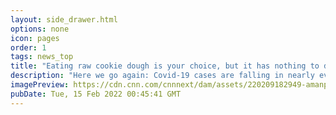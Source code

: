 ```yaml
---
layout: side_drawer.html
options: none
icon: pages
order: 1
tags: news_top
title: "Eating raw cookie dough is your choice, but it has nothing to do with Covid precautions"
description: "Here we go again: Covid-19 cases are falling in nearly every state, spring is in the air and everyone is getting restless. Some have even gone so far as to let us know they are done with the pandemic or at least ready to move away from the problem."
imagePreview: https://cdn.cnn.com/cnnnext/dam/assets/220209182949-amanpour-masks-video-synd-2.jpg
pubDate: Tue, 15 Feb 2022 00:45:41 GMT
---
```

